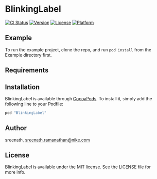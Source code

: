 # BlinkingLabel

[![CI Status](http://img.shields.io/travis/sreenath/BlinkingLabel.svg?style=flat)](https://travis-ci.org/sreenath/BlinkingLabel)
[![Version](https://img.shields.io/cocoapods/v/BlinkingLabel.svg?style=flat)](http://cocoapods.org/pods/BlinkingLabel)
[![License](https://img.shields.io/cocoapods/l/BlinkingLabel.svg?style=flat)](http://cocoapods.org/pods/BlinkingLabel)
[![Platform](https://img.shields.io/cocoapods/p/BlinkingLabel.svg?style=flat)](http://cocoapods.org/pods/BlinkingLabel)

## Example

To run the example project, clone the repo, and run `pod install` from the Example directory first.

## Requirements

## Installation

BlinkingLabel is available through [CocoaPods](http://cocoapods.org). To install
it, simply add the following line to your Podfile:

```ruby
pod "BlinkingLabel"
```

## Author

sreenath, sreenath.ramanathan@nike.com

## License

BlinkingLabel is available under the MIT license. See the LICENSE file for more info.
